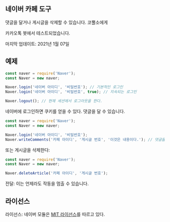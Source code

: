 ## 네이버 카페 도구
댓글을 달거나 게시글을 삭제할 수 있습니다. 코뿔소에게

카카오톡 봇에서 테스트되었습니다.

마지막 업데이트: 2021년 1월 07일

## 예제
```js
const naver = require('Naver');
const Naver = new naver;

Naver.login('네이버 아이디', '비밀번호'); // 기본적인 로그인
Naver.login('네이버 아이디', '비밀번호', true); // 지속되는 로그인

Naver.logout(); // 현재 세션에서 로그아웃을 한다.
```
네이버에 로그인하면 쿠키를 얻을 수 있다.
댓글을 달 수 있습니다.
```js
const naver = require('Naver');
const Naver = new naver;

Naver.login('네이버 아이디', '비밀번호');
Naver.writeComments('카페 아이디', '게시글 번호', '이것은 내용이다.'); // 댓글을 작성한다.
```
또는 게시글을 삭제한다:
```js
const naver = require('Naver');
const Naver = new naver;

Naver.deleteArticle('카페 아이디', '게시글 번호');
```
전달: 이는 언제라도 작동을 멈출 수 있습니다.

## 라이선스
라이선스: 네이버 모듈은 [MIT 라이선스](https://github.com/dev-kiri/Naver-Cafe-Manager/blob/main/LICENSE)를 따르고 있다.
